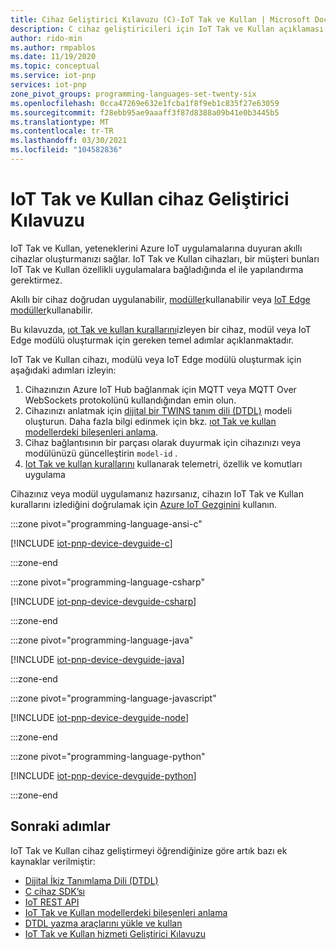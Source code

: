 ```yaml
---
title: Cihaz Geliştirici Kılavuzu (C)-IoT Tak ve Kullan | Microsoft Docs
description: C cihaz geliştiricileri için IoT Tak ve Kullan açıklaması
author: rido-min
ms.author: rmpablos
ms.date: 11/19/2020
ms.topic: conceptual
ms.service: iot-pnp
services: iot-pnp
zone_pivot_groups: programming-languages-set-twenty-six
ms.openlocfilehash: 0cca47269e632e1fcba1f8f9eb1c835f27e63059
ms.sourcegitcommit: f28ebb95ae9aaaff3f87d8388a09b41e0b3445b5
ms.translationtype: MT
ms.contentlocale: tr-TR
ms.lasthandoff: 03/30/2021
ms.locfileid: "104582836"
---
```

# <a name="iot-plug-and-play-device-developer-guide"></a>IoT Tak ve Kullan cihaz Geliştirici Kılavuzu

IoT Tak ve Kullan, yeteneklerini Azure IoT uygulamalarına duyuran akıllı cihazlar oluşturmanızı sağlar. IoT Tak ve Kullan cihazları, bir müşteri bunları IoT Tak ve Kullan özellikli uygulamalara bağladığında el ile yapılandırma gerektirmez.

Akıllı bir cihaz doğrudan uygulanabilir, [modüller](../iot-hub/iot-hub-devguide-module-twins.md)kullanabilir veya [IoT Edge modüller](../iot-edge/about-iot-edge.md)kullanabilir.

Bu kılavuzda, [ıot Tak ve kullan kurallarını](../iot-pnp/concepts-convention.md)izleyen bir cihaz, modül veya IoT Edge modülü oluşturmak için gereken temel adımlar açıklanmaktadır.

IoT Tak ve Kullan cihazı, modülü veya IoT Edge modülü oluşturmak için aşağıdaki adımları izleyin:

1. Cihazınızın Azure IoT Hub bağlanmak için MQTT veya MQTT Over WebSockets protokolünü kullandığından emin olun.
1. Cihazınızı anlatmak için [dijital bir TWINS tanım dili (DTDL)](https://github.com/Azure/opendigitaltwins-dtdl) modeli oluşturun. Daha fazla bilgi edinmek için bkz. [ıot Tak ve kullan modellerdeki bileşenleri anlama](concepts-modeling-guide.md).
1. Cihaz bağlantısının bir parçası olarak duyurmak için cihazınızı veya modülünüzü güncelleştirin `model-id` .
1. [Iot Tak ve kullan kurallarını](concepts-convention.md) kullanarak telemetri, özellik ve komutları uygulama

Cihazınız veya modül uygulamanız hazırsanız, cihazın IoT Tak ve Kullan kurallarını izlediğini doğrulamak için [Azure IoT Gezginini](howto-use-iot-explorer.md) kullanın.

:::zone pivot="programming-language-ansi-c"

[!INCLUDE [iot-pnp-device-devguide-c](../../includes/iot-pnp-device-devguide-c.md)]

:::zone-end

:::zone pivot="programming-language-csharp"

[!INCLUDE [iot-pnp-device-devguide-csharp](../../includes/iot-pnp-device-devguide-csharp.md)]

:::zone-end

:::zone pivot="programming-language-java"

[!INCLUDE [iot-pnp-device-devguide-java](../../includes/iot-pnp-device-devguide-java.md)]

:::zone-end

:::zone pivot="programming-language-javascript"

[!INCLUDE [iot-pnp-device-devguide-node](../../includes/iot-pnp-device-devguide-node.md)]

:::zone-end

:::zone pivot="programming-language-python"

[!INCLUDE [iot-pnp-device-devguide-python](../../includes/iot-pnp-device-devguide-python.md)]

:::zone-end

## <a name="next-steps"></a>Sonraki adımlar

IoT Tak ve Kullan cihaz geliştirmeyi öğrendiğinize göre artık bazı ek kaynaklar verilmiştir:

- [Dijital İkiz Tanımlama Dili (DTDL)](https://github.com/Azure/opendigitaltwins-dtdl)
- [C cihaz SDK’sı](/azure/iot-hub/iot-c-sdk-ref/)
- [IoT REST API](/rest/api/iothub/device)
- [IoT Tak ve Kullan modellerdeki bileşenleri anlama](concepts-modeling-guide.md)
- [DTDL yazma araçlarını yükle ve kullan](howto-use-dtdl-authoring-tools.md)
- [IoT Tak ve Kullan hizmeti Geliştirici Kılavuzu](concepts-developer-guide-service.md)
